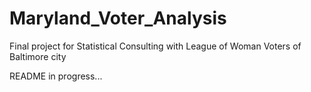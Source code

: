 # Maryland_Voter_Analysis
Final project for Statistical Consulting with League of Woman Voters of Baltimore city

README in progress...
